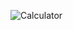 ![Calculator](https://github.com/lalit090799/Simple-Calculator/assets/126779478/5b3e154c-a471-42df-8aae-d6cd420411ba)
